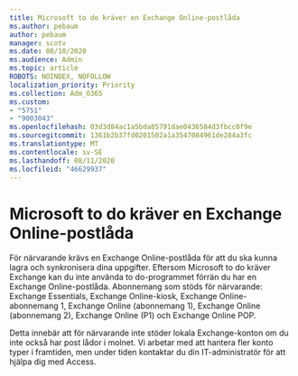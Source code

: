 ```yaml
---
title: Microsoft to do kräver en Exchange Online-postlåda
ms.author: pebaum
author: pebaum
manager: scotv
ms.date: 08/10/2020
ms.audience: Admin
ms.topic: article
ROBOTS: NOINDEX, NOFOLLOW
localization_priority: Priority
ms.collection: Adm_O365
ms.custom:
- "5751"
- "9003043"
ms.openlocfilehash: 03d3d84ac1a5bda85791dae0436584d3fbcc0f9e
ms.sourcegitcommit: 1361b2b37fd0201502a1a3547084961de284a3fc
ms.translationtype: MT
ms.contentlocale: sv-SE
ms.lasthandoff: 08/11/2020
ms.locfileid: "46629937"
---
```

# <a name="microsoft-to-do-requires-an-exchange-online-mailbox"></a>Microsoft to do kräver en Exchange Online-postlåda

För närvarande krävs en Exchange Online-postlåda för att du ska kunna lagra och synkronisera dina uppgifter. Eftersom Microsoft to do kräver Exchange kan du inte använda to do-programmet förrän du har en Exchange Online-postlåda. Abonnemang som stöds för närvarande: Exchange Essentials, Exchange Online-kiosk, Exchange Online-abonnemang 1, Exchange Online (abonnemang 1), Exchange Online (abonnemang 2), Exchange Online (P1) och Exchange Online POP.

Detta innebär att för närvarande inte stöder lokala Exchange-konton om du inte också har post lådor i molnet. Vi arbetar med att hantera fler konto typer i framtiden, men under tiden kontaktar du din IT-administratör för att hjälpa dig med Access.
